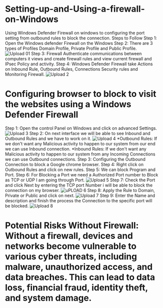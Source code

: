 # Setting-up-and-Using-a-firewall-on-Windows
Using Windows Defender Firewall on windows to configuring the port setting from outbound rules to block the connection.
Steps to Follow 
Step 1: Open the Windows defender Firewall on the Windows
Step 2: There are 3 types of Profiles Domain Profile, Private Profile and Public Profile.
![Upload 01](https://github.com/user-attachments/assets/3b2f238d-e528-4347-9e6f-6bead2dd9c1f)
Step 3: Firewall Authenticate communications between computers it views and create firewall rules and view current firewall and IPsec Policy and activity.
Step 4: Windows Defender Firewall take Actions on Inbound Rule, Outbound Rules, Connections Security rules and Monitoring Firewall.
![Upload 2](https://github.com/user-attachments/assets/207f2de7-1823-4b10-a5a8-f2bc4fcdbd81)

# Configuring browser to block to visit the websites using a Windows Defender Firewall
Step 1: Open the control Panel on Windows and click on advanced Settings.
![Upload 3](https://github.com/user-attachments/assets/10f9b10e-07e0-45fa-8540-9b92781bb769)
Step 2: On next interface we will be able to see Inbound and Outbound Rules and we have to work on it.
![Upload 4](https://github.com/user-attachments/assets/70f1234a-45fd-4724-8663-fbc0531337e4)
*Outbound Rules: If we don't want any Malicious activity to happen to our system from our end we can use Inbound connection.
*Inbound Rules: If we don't want any Malicious activity to happen to our system from any Incoming Connections we can use Outbound connections.
Step 3: Configuring the Outbound Connection to block a Google chrome browser.
Step 4: Right click on Outbound Rules and click on new rules.
Step 5: We can block Program and Port.
Step 6: For Blocking a Port we need a Authorized Port number to Block as TCP or UDP I am going through Port.
![Upload 5](https://github.com/user-attachments/assets/4123bb0f-0991-4c74-b4d8-1c476c38c496)
Step 7: Check the Port and click Next by entering the TCP port Number i will be able to block the connection on my browser.
![uPLOAD 6](https://github.com/user-attachments/assets/129bb710-7acd-496b-85a0-053c95bd9f19)
Step 8: Apply the Rule to Domain, Private or Public and click on next.
![Upload 7](https://github.com/user-attachments/assets/89b9d195-8e78-41f1-b06e-a069c7c54d57)
Step 9: Enter the Name and description and finish the process the Connection to the specific port will be blocked.
![Upload 8](https://github.com/user-attachments/assets/ed0b70b4-b864-47dc-b16b-12bd61d473b7)



# Potential Risks Without Firewall: Without a firewall, devices and networks become vulnerable to various cyber threats, including malware, unauthorized access, and data breaches. This can lead to data loss, financial fraud, identity theft, and system damage. 

